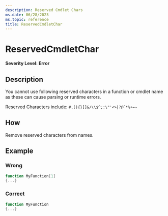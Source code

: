 ```yaml
---
description: Reserved Cmdlet Chars
ms.date: 06/28/2023
ms.topic: reference
title: ReservedCmdletChar
---
```

# ReservedCmdletChar

**Severity Level: Error**

## Description

You cannot use following reserved characters in a function or cmdlet name as these can cause parsing
or runtime errors.

Reserved Characters include: ``#,(){}[]&/\\$^;:\"'<>|?@`*%+=~``

## How

Remove reserved characters from names.

## Example

### Wrong

```powershell
function MyFunction[1]
{...}
```

### Correct

```powershell
function MyFunction
{...}
```
